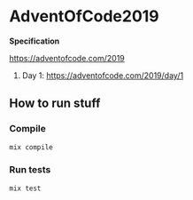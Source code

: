 # AdventOfCode2019

**Specification**

https://adventofcode.com/2019

1. Day 1: https://adventofcode.com/2019/day/1

## How to run stuff

### Compile

```ex
mix compile
```

### Run tests

```ex
mix test
```

